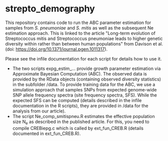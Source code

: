 # strepto_demography

This repository contains code to run the ABC parameter estimation for samples from *S. pneumoniae* and *S. mitis* as well as the subsequent Ne estimation approach.
This is linked to the article "Long-term evolution of Streptococcus mitis and Streptococcus pneumoniae leads to higher genetic diversity within rather than between human populations" from Davison et al. (doi: https://doi.org/10.1371/journal.pgen.1011317).

Please see the infile documentation for each script for details how to use it. 
 
 * The two scripts expg_estim_... provide growth parameter estimation via Approximate Bayesian Computation (ABC). The observed data is provided by the RData objects (containing observed diversity statistics) in the subfolder /data. To provide training data for the ABC, we use a simulation approach that samples SNPs from expected genome-wide SNP allele frequency spectra (site frequency spectra, SFS). While the expected SFS can be computed (details described in the infile documentation in the R scripts), they are provided in /data for the analysis from our article).
 * The script Ne_comp_smitispneu.R estimates the effective population size N<sub>e</sub> as described in the published article. For this, you need to compile CREBiepg.c which is called by ext_fun_CREB.R (details documented in ext_fun_CREB.R).
